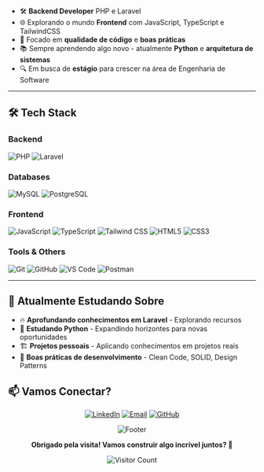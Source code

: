 - 🛠️ **Backend Developer** PHP e Laravel
- 🌐 Explorando o mundo **Frontend** com JavaScript, TypeScript e TailwindCSS
- 🎯 Focado em **qualidade de código** e **boas práticas**
- 📚 Sempre aprendendo algo novo - atualmente **Python** e **arquitetura de sistemas**
- 🔍 Em busca de **estágio** para crescer na área de Engenharia de Software

---

## 🛠️ Tech Stack

### Backend
![PHP](https://img.shields.io/badge/-PHP-777BB4?style=for-the-badge&logo=php&logoColor=white)
![Laravel](https://img.shields.io/badge/-Laravel-FF2D20?style=for-the-badge&logo=laravel&logoColor=white)

### Databases
![MySQL](https://img.shields.io/badge/-MySQL-4479A1?style=for-the-badge&logo=mysql&logoColor=white)
![PostgreSQL](https://img.shields.io/badge/-PostgreSQL-4169E1?style=for-the-badge&logo=postgresql&logoColor=white)

### Frontend
![JavaScript](https://img.shields.io/badge/-JavaScript-F7DF1E?style=for-the-badge&logo=javascript&logoColor=black)
![TypeScript](https://img.shields.io/badge/-TypeScript-3178C6?style=for-the-badge&logo=typescript&logoColor=white)
![Tailwind CSS](https://img.shields.io/badge/-Tailwind_CSS-06B6D4?style=for-the-badge&logo=tailwind-css&logoColor=white)
![HTML5](https://img.shields.io/badge/-HTML5-E34F26?style=for-the-badge&logo=html5&logoColor=white)
![CSS3](https://img.shields.io/badge/-CSS3-1572B6?style=for-the-badge&logo=css3&logoColor=white)

### Tools & Others
![Git](https://img.shields.io/badge/-Git-F05032?style=for-the-badge&logo=git&logoColor=white)
![GitHub](https://img.shields.io/badge/-GitHub-181717?style=for-the-badge&logo=github&logoColor=white)
![VS Code](https://img.shields.io/badge/-VS_Code-007ACC?style=for-the-badge&logo=visual-studio-code&logoColor=white)
![Postman](https://img.shields.io/badge/-Postman-FF6C37?style=for-the-badge&logo=postman&logoColor=white)

---

## 🎯 Atualmente Estudando Sobre

- 🔥 **Aprofundando conhecimentos em Laravel** - Explorando recursos
- 🐍 **Estudando Python** - Expandindo horizontes para novas oportunidades
- 🏗️ **Projetos pessoais** - Aplicando conhecimentos em projetos reais
- 📖 **Boas práticas de desenvolvimento** - Clean Code, SOLID, Design Patterns

## 📫 Vamos Conectar?

<div align="center">
  
[![LinkedIn](https://img.shields.io/badge/-LinkedIn-0077B5?style=for-the-badge&logo=linkedin&logoColor=white)](https://www.linkedin.com/in/luisftt/)
[![Email](https://img.shields.io/badge/-Email-D14836?style=for-the-badge&logo=gmail&logoColor=white)](mailto:luisfersteinle@gmail.com)
[![GitHub](https://img.shields.io/badge/-GitHub-181717?style=for-the-badge&logo=github&logoColor=white)](https://github.com/luis-ftt)

</div>

<div align="center">
  <img src="https://capsule-render.vercel.app/api?type=waving&color=2E9EF7&height=100&section=footer" alt="Footer" />
  
  **Obrigado pela visita! Vamos construir algo incrível juntos? 🚀**
  
  <img src="https://komarev.com/ghpvc/?username=luis-ftt&color=2E9EF7&style=flat-square&label=Visitors" alt="Visitor Count" />
</div>
